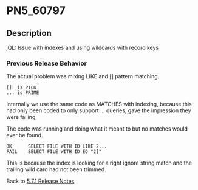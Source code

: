 # PN5_60797

<PageHeader />

## Description

jQL: Issue with indexes and using wildcards with record keys

### Previous Release Behavior

The actual problem was mixing LIKE and [] pattern matching.

```
[]  is PICK
... is PRIME
```

Internally we use the same code as MATCHES with indexing, because this had only been coded to only support ... queries, gave the impression they were failing,

The code was running and doing what it meant to but no matches would ever be found.

```
OK      SELECT FILE WITH ID LIKE 2...
FAIL    SELECT FILE WITH ID EQ "2]"
```

This is because the index is looking for a right ignore string match and the trailing wild card had not been trimmed.

Back to [5.7.1 Release Notes](./../README.md)

  
<PageFooter />
